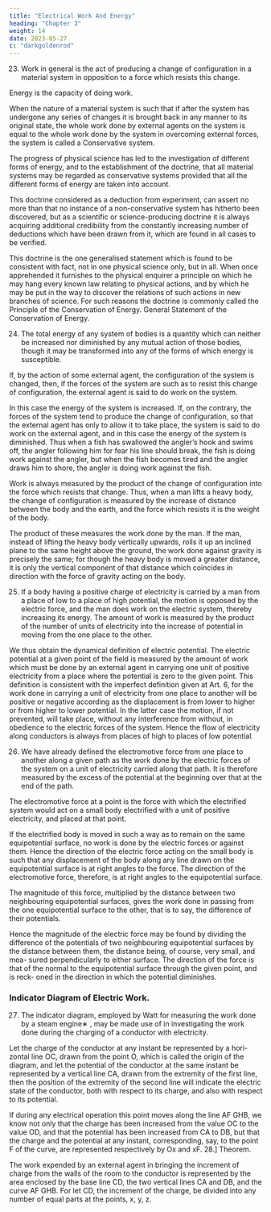 ```yaml
---
title: "Electrical Work And Energy"
heading: "Chapter 3"
weight: 14
date: 2023-05-27
c: "darkgoldenrod"
---
```



23. Work in general is the act of producing a change of configuration in a material system in opposition to a force which resists this change.

Energy is the capacity of doing work.

When the nature of a material system is such that if after the system has undergone any series of changes it is brought back in any manner to its original state, the whole work done by external agents on the system is equal to the whole work done by the system in overcoming external forces, the system is called a Conservative system.

The progress of physical science has led to the investigation of different forms of energy, and to the establishment of the doctrine, that all material systems may be regarded as conservative systems provided that all the different forms of energy are taken into account.

This doctrine considered as a deduction from experiment, can assert no more than that no instance of a non-conservative system has hitherto been discovered, but as a scientific or science-producing doctrine it is always acquiring additional credibility from the constantly increasing number of deductions which have been drawn from it, which are found in all cases to be verified. 

This doctrine is the one generalised statement which is found to be consistent with fact, not in one physical science only, but in all. When once apprehended it furnishes to the physical enquirer a principle on which he may hang every known law relating to physical actions, and by which he may be put in the way to discover the relations of such actions in new branches of science. For such reasons the doctrine is commonly called the Principle of the Conservation of Energy. General Statement of the Conservation of Energy.


24. The total energy of any system of bodies is a quantity which can neither be increased nor diminished by any mutual action of those bodies, though it may be transformed into any of the forms of which energy is susceptible.

If, by the action of some external agent, the configuration of the system is changed, then, if the forces of the system are such as to resist this change of configuration, the external agent is said to do work on the system. 

In this case the energy of the system is increased. If, on the contrary, the forces of the system tend to produce the change of configuration, so that the external agent has only to allow it to take place, the system is said to do work on the external agent, and in this case the energy of the system is diminished. Thus when a fish has swallowed the angler’s hook and swims off, the angler following him for fear his line should break, the fish is doing work against the angler, but when the fish becomes tired and the angler draws him to shore, the angler is doing work against the fish.

Work is always measured by the product of the change of configuration into the force which resists that change. Thus, when a man lifts a heavy body, the change of configuration is measured by the increase of distance between the body and the earth, and the force which resists it is the weight of the body. 

The product of these measures the work done by the man. If the man, instead of lifting the heavy body vertically upwards, rolls it up an inclined plane to the same height above the ground, the work done against gravity is precisely the same; for though the heavy body is moved a greater distance, it is only the vertical component of that distance which coincides in direction with the force of gravity acting on the body.

25. If a body having a positive charge of electricity is carried by a man from a place of low to a place of high potential, the motion is opposed by the electric force, and the man does work on the electric system, thereby increasing its energy. The amount of work is measured by the product of the number of units of electricity into the increase of potential in moving from the one place to the other.

We thus obtain the dynamical definition of electric potential. The electric potential at a given point of the field is measured by the amount of work which must be done by an external agent in carrying one unit of positive electricity from a place where the potential is zero to the given point. This definition is consistent with the imperfect definition given at Art. 6, for the work done in carrying a unit of electricity from one place to another will be positive or negative according as the displacement is from lower to higher or from higher to lower potential. In the latter case the motion, if not prevented, will take place, without any interference from without, in obedience to the electric forces of the system. Hence the flow of electricity along conductors is always from places of high to places of low potential.


26. We have already defined the electromotive force from one place to another along a given path as the work done by the electric forces of the system on a unit of electricity carried along that path. It is therefore measured by the excess of the potential at the beginning over that at the end of the path.

The electromotive force at a point is the force with which the electrified
system would act on a small body electrified with a unit of positive electricity,
and placed at that point.

If the electrified body is moved in such a way as to remain on the same equipotential surface, no work is done by the electric forces or against them. Hence the direction of the electric force acting on the small body is such that any displacement of the body along any line drawn on the equipotential surface is at right angles to the force. The direction of the electromotive force, therefore, is at right angles to the equipotential surface.

The magnitude of this force, multiplied by the distance between two neighbouring equipotential surfaces, gives the work done in passing from the one equipotential surface to the other, that is to say, the difference of their potentials.

Hence the magnitude of the electric force may be found by dividing the difference of the potentials of two neighbouring equipotential surfaces by the distance between them, the distance being, of course, very small, and mea- sured perpendicularly to either surface. The direction of the force is that of the normal to the equipotential surface through the given point, and is reck- oned in the direction in which the potential diminishes.


### Indicator Diagram of Electric Work.

27. The indicator diagram, employed by Watt for measuring the work done by a steam engine∗ , may be made use of in investigating the work done during the charging of a conductor with electricity.

<!-- Maxwell’s ‘Theory of Heat,’ 4th ed., p. 102.DIAGRAM OF WORK.

Fig. 12. -->

Let the charge of the conductor at any instant be represented by a hori- zontal line OC, drawn from the point O, which is called the origin of the diagram, and let the potential of the conductor at the same instant be represented by a vertical line CA, drawn from the extremity of the first line, then the position of the extremity of the second line will indicate the electric state of the conductor, both with respect to its charge, and also with respect to its potential.

If during any electrical operation this point moves along the line AF GHB, we know not only that the charge has been increased from the value OC to the value OD, and that the potential has been increased from CA to DB, but that the charge and the potential at any instant, corresponding, say, to the point F of the curve, are represented respectively by Ox and xF. 28.] Theorem. 

The work expended by an external agent in bringing the increment of charge from the walls of the room to the conductor is represented by the area enclosed by the base line CD, the two vertical lines CA and DB, and the curve AF GHB. For let CD, the increment of the charge, be divided into any number of equal parts at the points, x, y, z.
